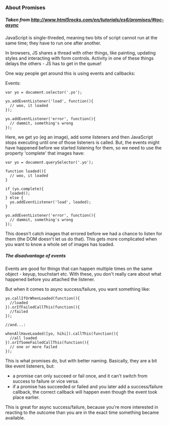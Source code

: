 ### About Promises
##### Taken from http://www.html5rocks.com/en/tutorials/es6/promises/#toc-async

JavaScript is single-threded, meaning two bits of script cannot run at the same time; they have to run one after another.

In browsers, JS shares a thread with other things, like painting, updating styles and interacting with form controls. Activity in one of these things delays the others - JS has to get in the queue!

One way people get around this is using events and callbacks:

Events:
```
var yo = document.selector('.yo');

yo.addEventListener('load', function(){
  // woo, it loaded
});

yo.addEventListener('error', function(){
  // dammit, something's wrong
});
```
Here, we get yo (eg an image), add some listeners and then JavaScript stops executing until one of those listeners is called. But, the events might have happened before we started listening for them, so we need to use the property 'complete' that images have:

```
var yo = document.querySelector('.yo');

function loaded(){
  // woo, it loaded
}

if (yo.complete){
  loaded();
} else {
  yo.addEventListener('load', loaded);
}

yo.addEventListener('error', function(){
  // dammit, something's wrong
});
```

This doesn't catch images that errored before we had a chance to listen for them (the DOM doesn't let us do that). This gets more complicated when you want to know a whole set of images has loaded.

##### The disadvantage of events
Events are good for things that can happen multiple times on the same object - keyup, touchstart etc. With these, you don't really care about what happened before you attached the listener.

But when it comes to async success/failure, you want something like:

```
yo.callIfOrWhenLoaded(function(){
  //loaded
}).orIfFailedCallThis(function(){
  //failed
});

//and...:

whenAllHaveLoaded([yo, hihi]).callThis(function(){
  //all loaded
}).orIfSomeFailedCallThis(function(){
  // one or more failed
});
```

This is what promises do, but with better naming. Basically, they are a bit like event listeners, but:
* a promise can only succeed or fail once, and it can't switch from success to failure or vice versa.
* if a promise has succeeded or failed and you later add a success/failure callback, the correct callback will happen even though the event took place earlier.

This is great for async success/failure, because you're more interested in reacting to the outcome than you are in the exact time something became available.
